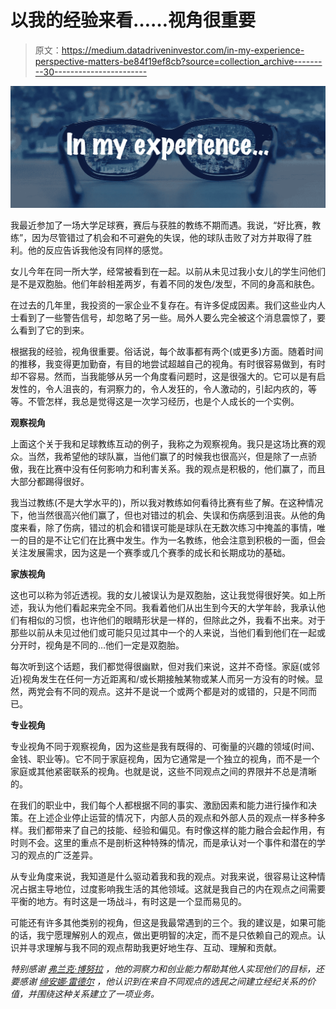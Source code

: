 # 以我的经验来看……视角很重要

> 原文：<https://medium.datadriveninvestor.com/in-my-experience-perspective-matters-be84f19ef8cb?source=collection_archive---------30----------------------->

![](img/d7731d16dc5db052ac51fb0348ab3485.png)

我最近参加了一场大学足球赛，赛后与获胜的教练不期而遇。我说，“好比赛，教练”，因为尽管错过了机会和不可避免的失误，他的球队击败了对方并取得了胜利。他的反应告诉我他没有同样的感觉。

女儿今年在同一所大学，经常被看到在一起。以前从未见过我小女儿的学生问他们是不是双胞胎。他们年龄相差两岁，有着不同的发色/发型，不同的身高和肤色。

在过去的几年里，我投资的一家企业不复存在。有许多促成因素。我们这些业内人士看到了一些警告信号，却忽略了另一些。局外人要么完全被这个消息震惊了，要么看到了它的到来。

根据我的经验，视角很重要。俗话说，每个故事都有两个(或更多)方面。随着时间的推移，我变得更加勤奋，有目的地尝试超越自己的视角。有时很容易做到，有时却不容易。然而，当我能够从另一个角度看问题时，这是很强大的。它可以是有启发性的，令人沮丧的，有洞察力的，令人发狂的，令人激动的，引起内疚的，等等。不管怎样，我总是觉得这是一次学习经历，也是个人成长的一个实例。

**观察视角**

上面这个关于我和足球教练互动的例子，我称之为观察视角。我只是这场比赛的观众。当然，我希望他的球队赢，当他们赢了的时候我也很高兴，但是除了一点骄傲，我在比赛中没有任何影响力和利害关系。我的观点是积极的，他们赢了，而且大部分都踢得很好。

我当过教练(不是大学水平的)，所以我对教练如何看待比赛有些了解。在这种情况下，他当然很高兴他们赢了，但也对错过的机会、失误和伤病感到沮丧。从他的角度来看，除了伤病，错过的机会和错误可能是球队在无数次练习中掩盖的事情，唯一的目的是不让它们在比赛中发生。作为一名教练，他会注意到积极的一面，但会关注发展需求，因为这是一个赛季或几个赛季的成长和长期成功的基础。

**家族视角**

这也可以称为邻近透视。我的女儿被误认为是双胞胎，这让我觉得很好笑。如上所述，我认为他们看起来完全不同。我看着他们从出生到今天的大学年龄，我承认他们有相似的习惯，也许他们的眼睛形状是一样的，但除此之外，我看不出来。对于那些以前从未见过他们或可能只见过其中一个的人来说，当他们看到他们在一起或分开时，视角是不同的…他们一定是双胞胎。

每次听到这个话题，我们都觉得很幽默，但对我们来说，这并不奇怪。家庭(或邻近)视角发生在任何一方近距离和/或长期接触某物或某人而另一方没有的时候。显然，两党会有不同的观点。这并不是说一个或两个都是对的或错的，只是不同而已。

**专业视角**

专业视角不同于观察视角，因为这些是我有既得的、可衡量的兴趣的领域(时间、金钱、职业等)。它不同于家庭视角，因为它通常是一个独立的视角，而不是一个家庭或其他紧密联系的视角。也就是说，这些不同观点之间的界限并不总是清晰的。

在我们的职业中，我们每个人都根据不同的事实、激励因素和能力进行操作和决策。在上述企业停止运营的情况下，内部人员的观点和外部人员的观点一样多种多样。我们都带来了自己的技能、经验和偏见。有时像这样的能力融合会起作用，有时则不会。这里的重点不是剖析这种特殊的情况，而是承认对一个事件和潜在的学习的观点的广泛差异。

从专业角度来说，我知道是什么驱动着我和我的观点。对我来说，很容易让这种情况占据主导地位，过度影响我生活的其他领域。这就是我自己的内在观点之间需要平衡的地方。有时这是一场战斗，有时这是一个显而易见的。

可能还有许多其他类别的视角，但这是我最常遇到的三个。我的建议是，如果可能的话，我宁愿理解别人的观点，做出更明智的决定，而不是只依赖自己的观点。认识并寻求理解与我不同的观点帮助我更好地生存、互动、理解和贡献。

*特别感谢* [*弗兰克·博努拉*](https://www.linkedin.com/in/frankbonura/) *，他的洞察力和创业能力帮助其他人实现他们的目标，还要感谢* [*缔安娜·雷德尔*](https://www.linkedin.com/in/dianna-raedle-987123/) *，他认识到在来自不同观点的选民之间建立经纪关系的价值，并围绕这种关系建立了一项业务。*